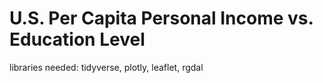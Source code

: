# U.S. Per Capita Personal Income vs. Education Level

libraries needed: tidyverse, plotly, leaflet, rgdal
